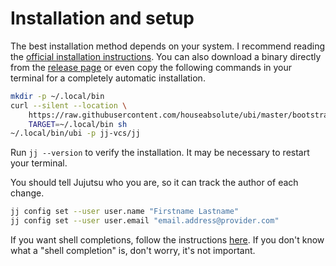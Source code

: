 # Installation and setup

The best installation method depends on your system.
I recommend reading the [official installation instructions](https://jj-vcs.github.io/jj/latest/install-and-setup/).
You can also download a binary directly from the [release page](https://github.com/jj-vcs/jj/releases/latest) or even copy the following commands in your terminal for a completely automatic installation.

```sh
mkdir -p ~/.local/bin
curl --silent --location \
    https://raw.githubusercontent.com/houseabsolute/ubi/master/bootstrap/bootstrap-ubi.sh |
    TARGET=~/.local/bin sh
~/.local/bin/ubi -p jj-vcs/jj
```

Run `jj --version` to verify the installation.
It may be necessary to restart your terminal.

You should tell Jujutsu who you are, so it can track the author of each change.

```sh
jj config set --user user.name "Firstname Lastname"
jj config set --user user.email "email.address@provider.com"
```

If you want shell completions, follow the instructions [here](https://jj-vcs.github.io/jj/latest/install-and-setup/#command-line-completion).
If you don't know what a "shell completion" is, don't worry, it's not important.
